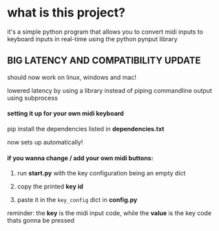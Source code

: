 
# what is this project?

it's a simple python program that allows you to convert midi inputs to keyboard inputs in real-time using the python pynput library

## BIG LATENCY AND COMPATIBILITY UPDATE

should now work on linux, windows and mac!

lowered latency by using a library instead of piping commandline output using subprocess

#### setting it up for your own midi keyboard

pip install the dependencies listed in **dependencies.txt**

now sets up automatically!

#### if you wanna change / add your own midi buttons:

1. run **start.py** with the key configuration being an empty dict

3. copy the printed **key id**

4. paste it in the `key_config` dict in **config.py** 

reminder: the **key** is the midi input code, while the **value** is the key code thats gonna be pressed



